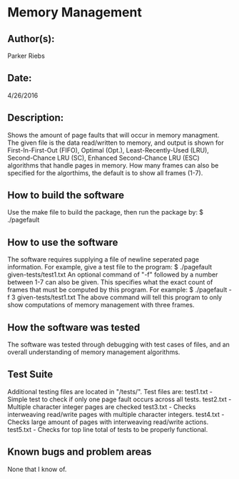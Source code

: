 # Memory Management

## Author(s):

Parker Riebs

## Date:

4/26/2016

## Description:

Shows the amount of page faults that will occur in memory managment.
The given file is the data read/written to memory, and output
is shown for First-In-First-Out (FIFO), Optimal (Opt.),
Least-Recently-Used (LRU), Second-Chance LRU (SC),
Enhanced Second-Chance LRU (ESC) algorithms that handle pages in memory.
How many frames can also be specified for the algorthims, the default is
to show all frames (1-7).

## How to build the software

Use the make file to build the package, then run the package by:
$ ./pagefault <argument1> <argument2> <argument3>

## How to use the software

The software requires supplying a file of newline seperated page information.
For example, give a test file to the program:
$ ./pagefault given-tests/test1.txt
An optional command of "-f" followed by a number between 1-7 can also be
given. This specifies what the exact count of frames that must be computed
by this program. For example:
$ ./pagefault -f 3 given-tests/test1.txt
The above command will tell this program to only show computations of memory
management with three frames.

## How the software was tested

The software was tested through debugging with test cases of files, and 
an overall understanding of memory management algorithms.

## Test Suite

Additional testing files are located in "/tests/".
Test files are:
test1.txt - Simple test to check if only one page fault occurs across all tests.
test2.txt - Multiple character integer pages are checked
test3.txt - Checks interweaving read/write pages with multiple character integers.
test4.txt - Checks large amount of pages with interweaving read/write actions.
test5.txt - Checks for top line total of tests to be properly functional.

## Known bugs and problem areas

None that I know of.

